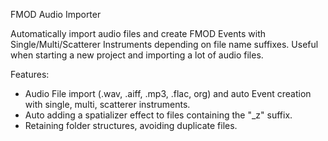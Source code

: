 FMOD Audio Importer

Automatically import audio files and create FMOD Events with Single/Multi/Scatterer Instruments depending on file name suffixes. Useful when starting a new project and importing a lot of audio files.

Features:
- Audio File import (.wav, .aiff, .mp3, .flac, org) and auto Event creation with single, multi, scatterer instruments.
- Auto adding a spatializer effect to files containing the "_z" suffix.
- Retaining folder structures, avoiding duplicate files.

